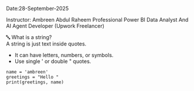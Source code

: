 Date:28-September-2025

Instructor: Ambreen Abdul Raheem
Professional Power BI Data Analyst And AI Agent Developer (Upwork Freelancer)

🔤 What is a string?\
A string is just text inside quotes.
- It can have letters, numbers, or symbols.
- Use single ' or double " quotes.
```
name = 'ambreen'
greetings = "Hello "
print(greetings, name)
```


